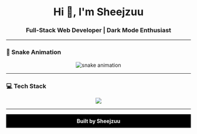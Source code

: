 <h1 align="center">Hi 👋, I'm Sheejzuu</h1>
<h3 align="center">Full-Stack Web Developer | Dark Mode Enthusiast</h3>

---

### 🐍 Snake Animation
<p align="center">
  <img src="TU_WKLEJ_LINK_DO_SVG" alt="snake animation" />
</p>

---

### 💻 Tech Stack
<p align="center">
  <img src="https://skillicons.dev/icons?i=html,css,js,ts,react,nextjs,nodejs,express,mongodb,tailwind,git,github,vscode" />
</p>

---

<p align="center" style="background-color:black;color:white;padding:10px;font-weight:bold;">
  Built by Sheejzuu
</p>

